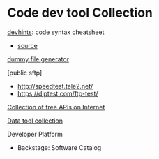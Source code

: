 # Code dev tool Collection

 
[devhints](https://devhints.io/): code syntax cheatsheet
- [source](https://github.com/rstacruz/cheatsheets)

[dummy file generator](https://pinetools.com/random-file-generator)

[public sftp]
- http://speedtest.tele2.net/
- https://dlptest.com/ftp-test/

[Collection of free APIs on Internet](https://any-api.com/)

[Data tool collection](https://github.com/davidkhala/data/wiki/IDE,-Studio)

Developer Platform
- Backstage: Software Catalog
